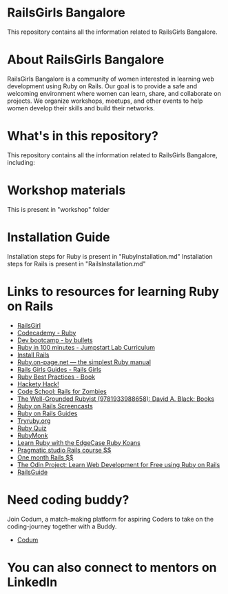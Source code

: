 # RailsGirls Bangalore
This repository contains all the information related to RailsGirls Bangalore.

# About RailsGirls Bangalore
RailsGirls Bangalore is a community of women interested in learning web development using Ruby on Rails. Our goal is to provide a safe and welcoming environment where women can learn, share, and collaborate on projects. We organize workshops, meetups, and other events to help women develop their skills and build their networks.

# What's in this repository?
This repository contains all the information related to RailsGirls Bangalore, including:

# Workshop materials
This is present in "workshop" folder
# Installation Guide
Installation steps for Ruby is present in "RubyInstallation.md"
Installation steps for Rails is present in "RailsInstallation.md"

<!-- # Problem Statement used in Workshop
This is present in "problem_statment" folder -->

<!-- # Solution for Problem Statement
This is present in "solutions" folder -->
# Links to resources for learning Ruby on Rails
- [RailsGirl](http://railsgirls.com/materials.html)
- [Codecademy - Ruby](http://www.codecademy.com/tracks/ruby)
- [Dev bootcamp - by bullets](http://devbootcampbullets.tumblr.com/)
- [Ruby in 100 minutes - Jumpstart Lab Curriculum](http://tutorials.jumpstartlab.com/projects/ruby_in_100_minutes.html)
- [Install Rails](http://guides.railsgirls.com/install/)
- [Ruby.on-page.net — the simplest Ruby manual](http://ruby.on-page.net/)
- [Rails Girls Guides - Rails Girls](http://guides.railsgirls.com/)
- [Ruby Best Practices - Book](http://rubybestpractices.com/)
- [Hackety Hack!](http://hackety.com/)
- [Code School: Rails for Zombies](http://railsforzombies.org/)
- [The Well-Grounded Rubyist (9781933988658): David A. Black: Books](http://www.amazon.com/Well-Grounded-Rubyist-David-Black/dp/1933988657)
- [Ruby on Rails Screencasts](http://railscasts.com/)
- [Ruby on Rails Guides](http://edgeguides.rubyonrails.org/)
- [Tryruby.org](http://tryruby.org/levels/1/challenges/0)
- [Ruby Quiz](http://rubyquiz.com/)
- [RubyMonk](http://rubymonk.com/)
- [Learn Ruby with the EdgeCase Ruby Koans](http://rubykoans.com/)
- [Pragmatic studio Rails course $$](http://pragmaticstudio.com/rails)
- [One month Rails $$](https://onemonth.com/courses/one-month-rails)
- [The Odin Project: Learn Web Development for Free using Ruby on Rails](http://www.theodinproject.com)
- [RailsGuide](https://guides.rubyonrails.org/)

# Need coding buddy?
Join Codum, a match-making platform for aspiring Coders to take on the coding-journey together with a Buddy.
- [Codum](https://www.codum.cc/)
# You can also connect to mentors on LinkedIn

